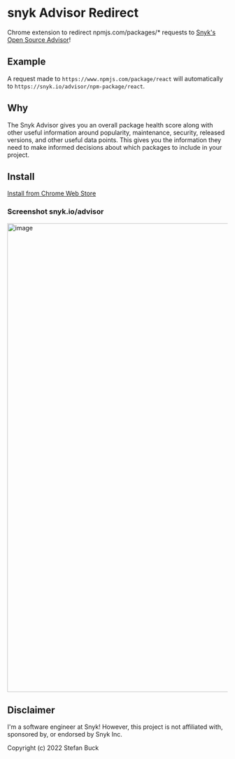 
# snyk Advisor Redirect

Chrome extension to redirect npmjs.com/packages/* requests to [Snyk's Open Source Advisor](https://snyk.io/advisor/)!

## Example

A request made to `https://www.npmjs.com/package/react` will automatically to `https://snyk.io/advisor/npm-package/react`.


## Why

The Snyk Advisor gives you an overall package health score along with other useful information around popularity, maintenance, security, released versions, and other useful data points. This gives you the information they need to make informed decisions about which packages to include in your project.

## Install

[Install from Chrome Web Store](https://chrome.google.com/webstore/detail/snyk-advisor-redirect/ofdkpchoknncbogonnkggilplgpjmlba)


### Screenshot snyk.io/advisor

<img width="1071" alt="image" src="https://user-images.githubusercontent.com/109112986/195196988-266ba8cb-dba3-4327-b987-6bfc5456064a.png">


## Disclaimer

I'm a software engineer at Snyk! However, this project is not affiliated with, sponsored by, or endorsed by Snyk Inc.

Copyright (c) 2022 Stefan Buck
